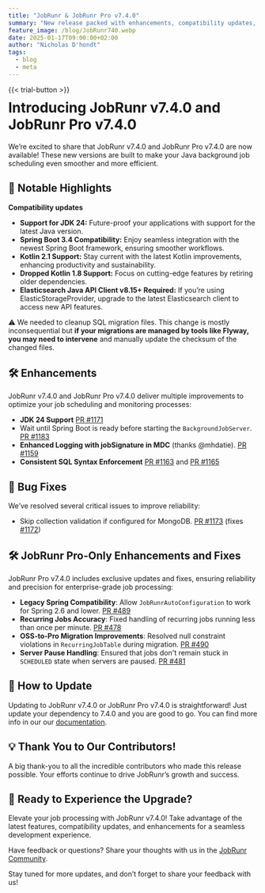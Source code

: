 ```yaml
---
title: "JobRunr & JobRunr Pro v7.4.0"
summary: "New release packed with enhancements, compatibility updates, and bug fixes!"
feature_image: /blog/JobRunr740.webp
date: 2025-01-17T09:00:00+02:00
author: "Nicholas D'hondt"
tags:
  - blog
  - meta
---
```

{{< trial-button >}}

<div style="text-align: center;margin: -2em 0 2em;">
<small style="font-size: 70%;"><a href='https://www.freepik.com/vectors/cartoon-astronaut'></a></small>
</div>

<style type="text/css">
    .post-full-content img {display: inline-block; margin: 0 auto}
</style>

# Introducing JobRunr v7.4.0 and JobRunr Pro v7.4.0

We’re excited to share that JobRunr v7.4.0 and JobRunr Pro v7.4.0 are now available! 
These new versions are built to make your Java background job scheduling even smoother and more efficient.

## 🌟 **Notable Highlights**

**Compatibility updates**

- **Support for JDK 24:** Future-proof your applications with support for the latest Java version.
- **Spring Boot 3.4 Compatibility:** Enjoy seamless integration with the newest Spring Boot framework, ensuring smoother workflows.
- **Kotlin 2.1 Support:** Stay current with the latest Kotlin improvements, enhancing productivity and sustainability.
- **Dropped Kotlin 1.8 Support:** Focus on cutting-edge features by retiring older dependencies.
- **Elasticsearch Java API Client v8.15+ Required:** If you’re using ElasticStorageProvider, upgrade to the latest Elasticsearch client to access new API features.

⚠️ We needed to cleanup SQL migration files. This change is mostly inconsequential but **if your migrations are managed by tools like Flyway, you may need to intervene** and manually update the checksum of the changed files.

## 🛠 **Enhancements**

JobRunr v7.4.0 and JobRunr Pro v7.4.0 deliver multiple improvements to optimize your job scheduling and monitoring processes:

- **JDK 24 Support** [PR #1171](https://github.com/jobrunr/jobrunr/pull/1171)
- Wait until Spring Boot is ready before starting the `BackgroundJobServer`. [PR #1183](https://github.com/jobrunr/jobrunr/pull/1183)
- **Enhanced Logging with jobSignature in MDC** (thanks @mhdatie). [PR #1159](https://github.com/jobrunr/jobrunr/pull/1159)
- **Consistent SQL Syntax Enforcement** [PR #1163](https://github.com/jobrunr/jobrunr/pull/1163) and [PR #1165](https://github.com/jobrunr/jobrunr/pull/1165)

## 🐞 **Bug Fixes**

We’ve resolved several critical issues to improve reliability:

- Skip collection validation if configured for MongoDB. [PR #1173](https://github.com/jobrunr/jobrunr/pull/1173) (fixes [#1172](https://github.com/jobrunr/jobrunr/issues/1172))

## 🛠 **JobRunr Pro-Only Enhancements and Fixes**

JobRunr Pro v7.4.0 includes exclusive updates and fixes, ensuring reliability and precision for enterprise-grade job processing:

- **Legacy Spring Compatibility**: Allow `JobRunrAutoConfiguration` to work for Spring 2.6 and lower. [PR #489](https://github.com/jobrunr/jobrunr-pro/pull/489)
- **Recurring Jobs Accuracy**: Fixed handling of recurring jobs running less than once per minute. [PR #478](https://github.com/jobrunr/jobrunr-pro/pull/478)
- **OSS-to-Pro Migration Improvements**: Resolved null constraint violations in `RecurringJobTable` during migration. [PR #490](https://github.com/jobrunr/jobrunr-pro/pull/490)
- **Server Pause Handling**: Ensured that jobs don't remain stuck in `SCHEDULED` state when servers are paused. [PR #481](https://github.com/jobrunr/jobrunr-pro/pull/481)

## 🔧 **How to Update**

Updating to JobRunr v7.4.0 or JobRunr Pro v7.4.0 is straightforward! Just update your dependency to 7.4.0 and you are good to go. You can find more info in our our [documentation](https://www.jobrunr.io/en/documentation/installation/).

## 💡 **Thank You to Our Contributors!**

A big thank-you to all the incredible contributors who made this release possible. Your efforts continue to drive JobRunr’s growth and success.

## 🚀 **Ready to Experience the Upgrade?**

Elevate your job processing with JobRunr v7.4.0! Take advantage of the latest features, compatibility updates, and enhancements for a seamless development experience.

Have feedback or questions? Share your thoughts with us in the [JobRunr Community](https://github.com/jobrunr/jobrunr/discussions).

Stay tuned for more updates, and don’t forget to share your feedback with us!
